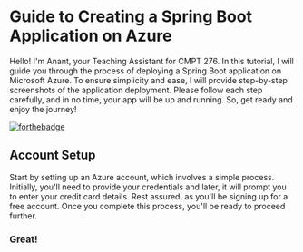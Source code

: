 # Guide to Creating a Spring Boot Application on Azure

Hello! I'm Anant, your Teaching Assistant for CMPT 276. In this tutorial, I will guide you through the process of deploying a Spring Boot application on Microsoft Azure.
To ensure simplicity and ease, I will provide step-by-step screenshots of the application deployment. Please follow each step carefully, and in no time, your app will be up and running.
So, get ready and enjoy the journey!

[![forthebadge](http://forthebadge.com/images/badges/built-with-love.svg)](http://forthebadge.com)

## Account Setup

Start by setting up an Azure account, which involves a simple process. Initially, you'll need to provide your credentials and later, it will prompt you to enter your credit card details. Rest assured, as you'll be signing up for a free account. Once you complete this process, you'll be ready to proceed further.

### Great!

